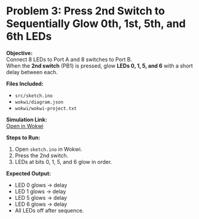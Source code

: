 # Problem 3: Press 2nd Switch to Sequentially Glow 0th, 1st, 5th, and 6th LEDs

**Objective:**  
Connect 8 LEDs to Port A and 8 switches to Port B.  
When the **2nd switch** (PB1) is pressed, glow **LEDs 0, 1, 5, and 6** with a short delay between each.

**Files Included:**  
- `src/sketch.ino`  
- `wokwi/diagram.json`  
- `wokwi/wokwi-project.txt`  

**Simulation Link:**  
[Open in Wokwi](https://wokwi.com/projects/444041082850873345)

**Steps to Run:**  
1. Open `sketch.ino` in Wokwi.  
2. Press the 2nd switch.  
3. LEDs at bits 0, 1, 5, and 6 glow in order.

**Expected Output:**  
- LED 0 glows → delay  
- LED 1 glows → delay  
- LED 5 glows → delay  
- LED 6 glows → delay  
- All LEDs off after sequence.
